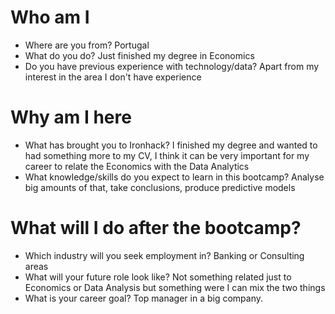 # Who am I 

* Where are you from? Portugal
* What do you do? Just finished my degree in Economics
* Do you have previous experience with technology/data? Apart from my interest in the area I don't have experience

# Why am I here

* What has brought you to Ironhack? I finished my degree and wanted to had something more to my CV, I think it can be very important for my career to relate the Economics with the Data Analytics
* What knowledge/skills do you expect to learn in this bootcamp?  Analyse big amounts of that, take conclusions, produce predictive models

# What will I do after the bootcamp?

* Which industry will you seek employment in? Banking or Consulting areas
* What will your future role look like? Not something related just to Economics or Data Analysis but something were I can mix the two things
* What is your career goal? Top manager in a big company.
